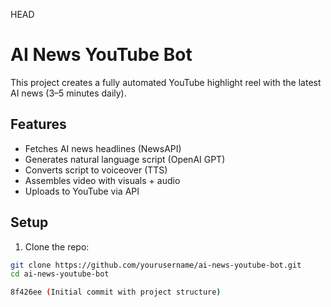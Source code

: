 HEAD

# AI News YouTube Bot

This project creates a fully automated YouTube highlight reel with the latest AI news (3–5 minutes daily).

## Features
- Fetches AI news headlines (NewsAPI)
- Generates natural language script (OpenAI GPT)
- Converts script to voiceover (TTS)
- Assembles video with visuals + audio
- Uploads to YouTube via API

## Setup

1. Clone the repo:
```bash
git clone https://github.com/yourusername/ai-news-youtube-bot.git
cd ai-news-youtube-bot

8f426ee (Initial commit with project structure)
